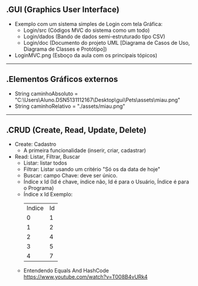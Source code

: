 .GUI (Graphics User Interface)
------------
- Exemplo com um sistema simples de Login com tela Gráfica:
	- Login/src (Códigos MVC do sistema como um todo)
	- Login/dados (Bando de dados semi-estruturado tipo CSV)
	- Login/doc (Documento do projeto UML [Diagrama de Casos de Uso, Diagrama de Classes e Protótipo])
- LoginMVC.png (Esboço da aula com os principais tópicos)
------------
.Elementos Gráficos externos
------------
- String caminhoAbsoluto = "C:\\Users\\Aluno.DSN5131112167\\Desktop\\gui\\Pets\\assets\\miau.png"
- String caminhoRelativo = "./assets/miau.png"
------------
.CRUD (Create, Read, Update, Delete)
------------
- Create: Cadastro
	- A primeira funcionalidade (inserir, criar, cadastrar)
- Read: Listar, Filtrar, Buscar
	- Listar: listar todos
	- Filtrar: Listar usando um critério "Só os da data de hoje"
	- Buscar: campo Chave: deve ser único.
	- Índice x Id (Id é chave, índice não, Id é para o Usuário, Índice é para o Programa)
	- Índice x Id Exemplo:
		<table>
			<tr><td>Indice</td><td>Id</td></tr>
			<tr><td>0</td><td>1</td></tr>
			<tr><td>1</td><td>2</td></tr>
			<tr><td>2</td><td>4</td></tr>
			<tr><td>3</td><td>5</td></tr>
			<tr><td>4</td><td>7</td></tr>
		</table>
	- Entendendo Equals And HashCode https://www.youtube.com/watch?v=T008B4vURk4
	